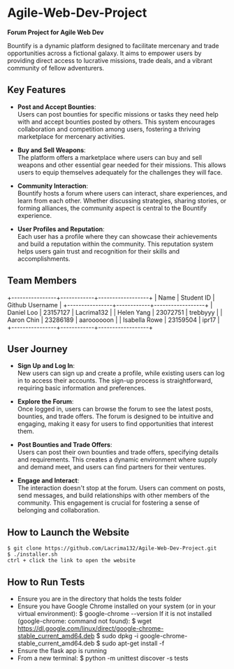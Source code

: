 # Agile-Web-Dev-Project

**Forum Project for Agile Web Dev**

Bountify is a dynamic platform designed to facilitate mercenary and trade opportunities across a fictional galaxy. It aims to empower users by providing direct access to lucrative missions, trade deals, and a vibrant community of fellow adventurers.

## Key Features

- **Post and Accept Bounties**:  
  Users can post bounties for specific missions or tasks they need help with and accept bounties posted by others. This system encourages collaboration and competition among users, fostering a thriving marketplace for mercenary activities.

- **Buy and Sell Weapons**:  
  The platform offers a marketplace where users can buy and sell weapons and other essential gear needed for their missions. This allows users to equip themselves adequately for the challenges they will face.

- **Community Interaction**:  
  Bountify hosts a forum where users can interact, share experiences, and learn from each other. Whether discussing strategies, sharing stories, or forming alliances, the community aspect is central to the Bountify experience.

- **User Profiles and Reputation**:  
  Each user has a profile where they can showcase their achievements and build a reputation within the community. This reputation system helps users gain trust and recognition for their skills and accomplishments.

## Team Members

+----------------+------------+------------------+
|      Name      | Student ID |  Github Username |
+----------------+------------+------------------+
| Daniel Loo     | 23157127   | Lacrima132       |
| Helen Yang     | 23072751   | trebbyyy         |
| Aaron Chin     | 23286189   | aaroooooon       |
| Isabella Rowe  | 23159504   | ipr17            |
+----------------+------------+------------------+

## User Journey

- **Sign Up and Log In**:  
  New users can sign up and create a profile, while existing users can log in to access their accounts. The sign-up process is straightforward, requiring basic information and preferences.

- **Explore the Forum**:  
  Once logged in, users can browse the forum to see the latest posts, bounties, and trade offers. The forum is designed to be intuitive and engaging, making it easy for users to find opportunities that interest them.

- **Post Bounties and Trade Offers**:  
  Users can post their own bounties and trade offers, specifying details and requirements. This creates a dynamic environment where supply and demand meet, and users can find partners for their ventures.

- **Engage and Interact**:  
  The interaction doesn't stop at the forum. Users can comment on posts, send messages, and build relationships with other members of the community. This engagement is crucial for fostering a sense of belonging and collaboration.

## How to Launch the Website

    $ git clone https://github.com/Lacrima132/Agile-Web-Dev-Project.git
    $ ./installer.sh
    ctrl + click the link to open the website

## How to Run Tests

- Ensure you are in the directory that holds the tests folder
- Ensure you have Google Chrome installed on your system (or in your virtual environment):
      $ google-chrome --version
        If it is not installed (google-chrome: command not found):
          $ wget https://dl.google.com/linux/direct/google-chrome-stable_current_amd64.deb
          $ sudo dpkg -i google-chrome-stable_current_amd64.deb
          $ sudo apt-get install -f
- Ensure the flask app is running 
- From a new terminal:
      $ python -m unittest discover -s tests